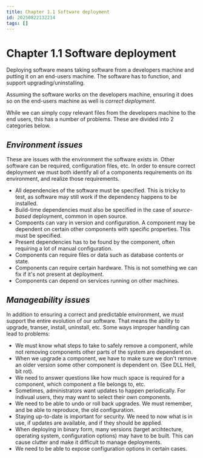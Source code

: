 ```yaml
---
title: Chapter 1.1 Software deployment
id: 20250822132214
tags: []
---
```


# Chapter 1.1 Software deployment
Deploying software means taking software from a developers machine and putting it on an end-users machine. The software has to function, and support upgrading/uninstalling.

Assuming the software works on the developers machine, ensuring it does so on the end-users machine as well is _correct deployment_.

While we can simply copy relevant files from the developers machine to the end users, this has a number of problems. These are divided into 2 categories below.
## _Environment issues_
These are issues with the environment the software exists in. Other software can be required, configuration files, etc. In order to ensure correct deployment we must both identify all of a components requirements on its environment, and realize those requirements.
  - All dependencies of the software must be specified. This is tricky to test, as software may still work if the dependency happens to be installed.
  - Build-time dependencies must also be specified in the case of _source-based_ deployment, common in open source.
  - Compoents can vary in version and configuration. A component may be dependent on certain other components with specific properties. This must be specified.
  - Present dependencies has to be found by the component, often requiring a lot of manual configuration.
  - Components can require files or data such as database contents or state.
  - Components can require certain hardware. This is not something we can fix if it's not present at deployment.
  - Components can depend on services running on other machines.
## _Manageability issues_
In addition to ensuring a correct and predictable environment, we must support the entire evolution of our software. That means the ability to upgrade, transer, install, uninstall, etc. Some ways improper handling can lead to problems:
- We must know what steps to take to safely remove a component, while not removing components other parts of the system are dependent on.
- When we upgrade a component, we have to make sure we don't remove an older version some other component is dependent on. (See DLL Hell, bit rot).
- We need to answer questions like how much space is required for a component, which component a file belongs to, etc.
- Sometimes, administrators want updates to happen periodically. For indivual users, they may want to select their own components.
- We need to be able to undo or roll back upgrades. We must remember, and be able to reproduce, the old configuration.
- Staying up-to-date is important for security. We need to now what is in use, if updates are available, and if they should be applied.
- When deploying in binary form, many versions (target arcihtecture, operating system, configuration options) may have to be built. This can cause clutter and make it difficult to manage deployments.
- We need to be able to expose configuration options in certain cases.